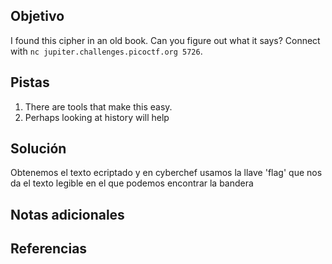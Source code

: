 ## Objetivo
I found this cipher in an old book. Can you figure out what it says? Connect with `nc jupiter.challenges.picoctf.org 5726`.

## Pistas
1. There are tools that make this easy.
2. Perhaps looking at history will help

## Solución
Obtenemos el texto ecriptado y en cyberchef usamos la llave 'flag' que nos da el texto legible en el que podemos encontrar la bandera 
## Notas adicionales

## Referencias



